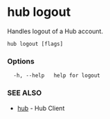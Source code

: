 # hub logout

Handles logout of a Hub account.

```
hub logout [flags]
```

### Options

```
  -h, --help   help for logout
```

### SEE ALSO

* [hub](hub.md)	 - Hub Client

